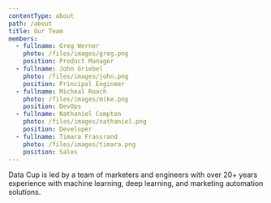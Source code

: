 ```yaml
---
contentType: about
path: /about
title: Our Team
members:
  - fullname: Greg Werner
    photo: /files/images/greg.png
    position: Product Manager
  - fullname: John Griebel
    photo: /files/images/john.png
    position: Principal Engineer
  - fullname: Micheal Roach
    photo: /files/images/mike.png
    position: DevOps
  - fullname: Nathaniel Compton
    photo: /files/images/nathaniel.png
    position: Developer
  - fullname: Timara Frassrand
    photo: /files/images/timara.png
    position: Sales
---
```

Data Cup is led by a team of marketers and engineers with over 20+ years experience with machine learning, deep learning, and marketing automation solutions.
